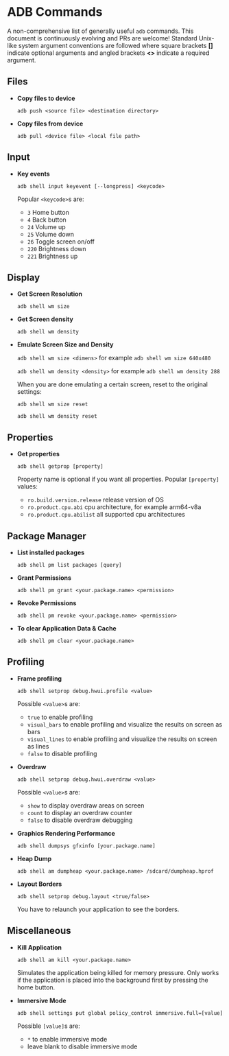 ADB Commands
============

A non-comprehensive list of generally useful `adb` commands. This document is continuously evolving and PRs are welcome! Standard Unix-like system argument conventions are followed where square brackets **[]** indicate optional arguments and angled brackets **<>** indicate a required argument.

Files
-----

- **Copy files to device**

  `adb push <source file> <destination directory>`

- **Copy files from device**
  
  `adb pull <device file> <local file path>`


Input
-----

- **Key events**

  `adb shell input keyevent [--longpress] <keycode>`
  
  Popular `<keycode>`s are:
  - `3`     Home button
  - `4`     Back button
  - `24`    Volume up
  - `25`    Volume down
  - `26`    Toggle screen on/off
  - `220`   Brightness down
  - `221`   Brightness up

Display
-------

- **Get Screen Resolution**

  `adb shell wm size`
  
- **Get Screen density**

  `adb shell wm density`
  
- **Emulate Screen Size and Density**

  `adb shell wm size <dimens>` for example `adb shell wm size 640x480`
  
  `adb shell wm density <density>` for example `adb shell wm density 288`
  
  When you are done emulating a certain screen, reset to the original settings:
  
  `adb shell wm size reset`
  
  `adb shell wm density reset`

Properties
----------

- **Get properties**

  `adb shell getprop [property]`
  
  Property name is optional if you want all properties. Popular `[property]` values:
  - `ro.build.version.release` release version of OS
  - `ro.product.cpu.abi` cpu architecture, for example arm64-v8a
  - `ro.product.cpu.abilist` all supported cpu architectures

Package Manager
---------------

- **List installed packages**

  `adb shell pm list packages [query]`

- **Grant Permissions**

  `adb shell pm grant <your.package.name> <permission>`
  
- **Revoke Permissions**

  `adb shell pm revoke <your.package.name> <permission>`
  
- **To clear Application Data & Cache**

  `adb shell pm clear <your.package.name>`


Profiling
---------------------

- **Frame profiling**

  `adb shell setprop debug.hwui.profile <value>`
  
  Possible `<value>`s are:
  - `true` to enable profiling
  - `visual_bars` to enable profiling and visualize the results on screen as bars
  - `visual_lines` to enable profiling and visualize the results on screen as lines
  - `false` to disable profiling

- **Overdraw**

  `adb shell setprop debug.hwui.overdraw <value>`
  
  Possible `<value>`s are:
  - `show` to display overdraw areas on screen
  - `count` to display an overdraw counter
  - `false` to disable overdraw debugging
  
- **Graphics Rendering Performance**
  
  `adb shell dumpsys gfxinfo [your.package.name]`
  
- **Heap Dump**

  `adb shell am dumpheap <your.package.name> /sdcard/dumpheap.hprof`
  
- **Layout Borders**

  `adb shell setprop debug.layout <true/false>`
  
  You have to relaunch your application to see the borders. 
  
Miscellaneous
-------------

- **Kill Application**

  `adb shell am kill <your.package.name>`
  
  Simulates the application being killed for memory pressure. Only works if the application is placed into the background first by pressing the home button.

- **Immersive Mode**
  
  `adb shell settings put global policy_control immersive.full=[value]`
  
  Possible `[value]`s are:
  - `*` to enable immersive mode
  - leave blank to disable immersive mode
